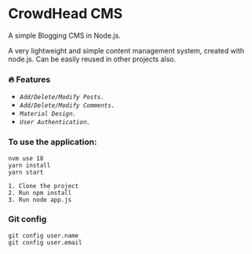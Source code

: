 # CrowdHead CMS

A simple Blogging CMS in Node.js.

A very lightweight and simple content management system, created with node.js. Can be easily reused in other projects also.

### :fire: Features
* _`Add/Delete/Modify Posts.`_
* _`Add/Delete/Modify Comments.`_
* _`Material Design.`_
* _`User Authentication.`_


### To use the application:
```
nvm use 18
yarn install
yarn start
```

``` 
1. Clone the project
2. Run npm install 
3. Run node app.js
```


### Git config
```
git config user.name
git config user.email
```